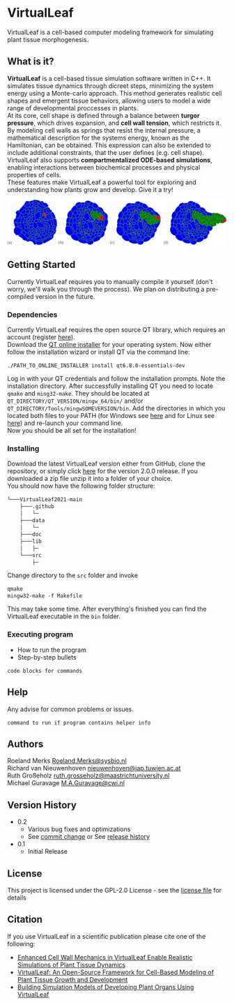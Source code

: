 # VirtualLeaf

VirtualLeaf is a cell-based computer modeling framework for simulating plant tissue morphogenesis.

## What is it?

**VirtualLeaf** is a cell-based tissue simulation software written in C++. It simulates tissue dynamics through dicreet steps, minimizing the system energy using a Monte-carlo approach. This method generates realistic cell shapes and emergent tissue behaviors, allowing users to model a wide range of developmental proccesses in plants.  
At its core, cell shape is defined through a balance between **turgor pressure**, which drives expansion, and **cell wall tension**, which restricts it. By modeling cell walls as springs that resist the internal pressure, a mathematical description for the systems energy, known as the Hamiltonian, can be obtained. This expression can also be extended to include additional constraints, that the user defines (e.g. cell shape).  
VirtualLeaf also supports **compartmentalized ODE-based simulations**, enabling interactions between biochemical processes and physical properties of cells.  
These features make VirtualLeaf a powerful tool for exploring and understanding how plants grow and develop. Give it a try! 

    
![Alt text](/img/RootEmergence.jpg?raw=true "Optional Title")
## Getting Started
Currently VirtualLeaf requires you to manually compile it yourself (don't worry, we'll walk you through the process). We plan on distributing a pre-compiled version in the future.

### Dependencies

Currently VirtualLeaf requires the open source QT library, which requires an account (register [here](https://login.qt.io/login)).  
Download the [QT online installer](https://www.qt.io/download-qt-installer-oss) for your operating system. Now either follow the installation wizard or install QT via the command line:
```console
./PATH_TO_ONLINE_INSTALLER install qt6.8.0-essentials-dev  
```
Log in with your QT credentials and follow the installation prompts. Note the installation directory. After successfully installing QT you need to locate `qmake` and `ming32-make`. They should be located at `QT_DIRECTORY/QT_VERSION/mingw_64/bin/` and/or `QT_DIRECTORY/Tools/mingwSOMEVERSION/bin`. Add the directories in which you located both files to your PATH (for Windows see [here](https://www.youtube.com/watch?v=9umV9jD6n80) and for Linux see [here](https://www.youtube.com/watch?v=jIunQSnzs1Y)) and re-launch your command line.  
Now you should be all set for the installation!   


### Installing

Download the latest VirtualLeaf version either from GitHub, clone the repository, or simply click [here](https://github.com/rmerks/VirtualLeaf2021/archive/refs/tags/v2.0.0.zip) for the version 2.0.0 release. If you downloaded a zip file unzip it into a folder of your choice.  
You should now have the following folder structure:
```console
└───VirtualLeaf2021-main
    ├───.github
    │   └─
    ├───data
    │   └─
    ├───doc
    ├───lib
    │   ├─
    └───src
        ├─
```
Change directory to the `src` folder and invoke
```console
qmake
mingw32-make -f Makefile
```
This may take some time. After everything's finished you can find the VirtualLeaf executable in the `bin` folder.

### Executing program

* How to run the program
* Step-by-step bullets
```
code blocks for commands
```

## Help

Any advise for common problems or issues.
```
command to run if program contains helper info
```

## Authors

Roeland Merks <Roeland.Merks@sysbio.nl>  
Richard van Nieuwenhoven <nieuwenhoven@iap.tuwien.ac.at>  
Ruth Großeholz <ruth.grosseholz@maastrichtuniversity.nl>  
Michael Guravage <M.A.Guravage@cwi.nl>  

## Version History

* 0.2
    * Various bug fixes and optimizations
    * See [commit change]() or See [release history]()
* 0.1
    * Initial Release

## License

This project is licensed under the GPL-2.0 License - see the [license file](./COPYING) for details

## Citation

If you use VirtualLeaf in a scientific publication please cite one of the following:  
-  [Enhanced Cell Wall Mechanics in VirtualLeaf Enable Realistic Simulations of Plant Tissue Dynamics](https://doi.org/10.1101/2024.08.01.605200)
-  [VirtualLeaf: An Open-Source Framework for Cell-Based Modeling of Plant Tissue Growth and Development](https://doi.org/10.1104/pp.110.167619)
-  [Building Simulation Models of Developing Plant Organs Using VirtualLeaf](https://doi.org/10.1007/978-1-62703-221-6_23)

